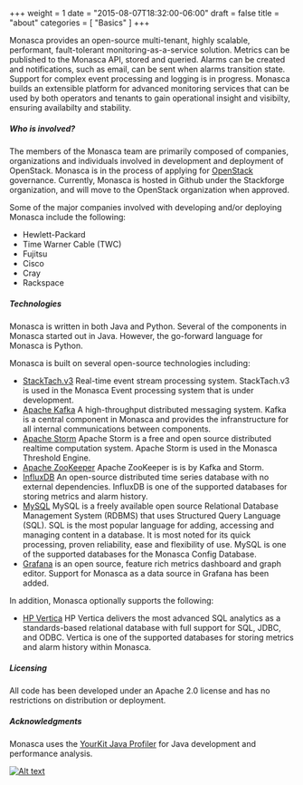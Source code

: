 +++
weight = 1
date = "2015-08-07T18:32:00-06:00"
draft = false
title = "about"
categories = [ "Basics" ]
+++

Monasca provides an open-source multi-tenant, highly scalable, performant, fault-tolerant monitoring-as-a-service solution. <!--more-->
Metrics can be published to the Monasca API, stored and queried.
Alarms can be created and notifications, such as email, can be sent when alarms transition state.
Support for complex event processing and logging is in progress.
Monasca builds an extensible platform for advanced monitoring services that can be used by both operators and tenants to gain operational insight and visibilty, ensuring availabilty and stability.

##### Who is involved?

The members of the Monasca team are primarily composed of companies, organizations and individuals involved in development and deployment of OpenStack.
Monasca is in the process of applying for [OpenStack](http://www.openstack.org/) governance.
Currently, Monasca is hosted in Github under the Stackforge organization, and will move to the OpenStack organization when approved.

Some of the major companies involved with developing and/or deploying Monasca include the following:

- Hewlett-Packard
- Time Warner Cable (TWC)
- Fujitsu
- Cisco
- Cray
- Rackspace

##### Technologies

Monasca is written in both Java and Python. Several of the components in Monasca started out in Java. However, the go-forward language for Monasca is Python.

Monasca is built on several open-source technologies including: <!--more-->

- [StackTach.v3](http://stacktach.com/) Real-time event stream processing system. StackTach.v3 is used in the Monasca Event processing system that is under development.
- [Apache Kafka](http://kafka.apache.org/) A high-throughput distributed messaging system. Kafka is a central component in Monasca and provides the infranstructure for all internal communications between components.
- [Apache Storm](https://storm.apache.org/) Apache Storm is a free and open source distributed realtime computation system. Apache Storm is used in the Monasca Threshold Engine.
- [Apache ZooKeeper](https://zookeeper.apache.org/) Apache ZooKeeper is is by Kafka and Storm.
- [InfluxDB](https://influxdb.com/) An open-source distributed time series database with no external dependencies. InfluxDB is one of the supported databases for storing metrics and alarm history. 
- [MySQL](https://www.mysql.com/) MySQL is a freely available open source Relational Database Management System (RDBMS) that uses Structured Query Language (SQL). SQL is the most popular language for adding, accessing and managing content in a database. It is most noted for its quick processing, proven reliability, ease and flexibility of use. MySQL is one of the supported databases for the Monasca Config Database.
- [Grafana](http://grafana.org) is an open source, feature rich metrics dashboard and graph editor. Support for Monasca as a data source in Grafana has been added.

In addition, Monasca optionally supports the following:

- [HP Vertica](http://www.vertica.com/) HP Vertica delivers the most advanced SQL analytics as a standards-based relational database with full support for SQL, JDBC, and ODBC. Vertica is one of the supported databases for storing metrics and alarm history within Monasca.

##### Licensing

All code has been developed under an Apache 2.0 license and has no restrictions on distribution or deployment.

##### Acknowledgments

Monasca uses the [YourKit Java Profiler](https://www.yourkit.com/) for Java development and performance analysis.

[![Alt text](https://www.yourkit.com/images/yklogo.png "YourKit")](https://www.yourkit.com/)
